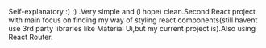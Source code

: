 Self-explanatory :) :) .Very simple and (i hope) clean.Second React project with main focus on finding my way of styling react components(still havent use 3rd party libraries like Material Ui,but my current project is).Also using React Router.